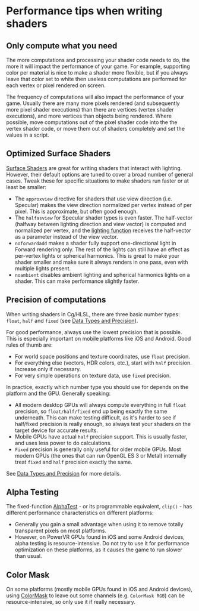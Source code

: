 # Performance tips when writing shaders


## Only compute what you need


The more computations and processing your shader code needs to do, the more it will impact the performance of your game. For example, supporting color per material is nice to make a shader more flexible, but if you always leave that color set to white then useless computations are performed for each vertex or pixel rendered on screen.

The frequency of computations will also impact the performance of your game. Usually there are many more pixels rendered (and subsequently more pixel shader executions) than there are vertices (vertex shader executions), and more vertices than objects being rendered. Where possible, move computations out of the pixel shader code into the the vertex shader code, or move them out of shaders completely and set the values in a script.


## Optimized Surface Shaders


[Surface Shaders](SL-SurfaceShaders) are great for writing shaders that interact with lighting. However, their default options are tuned to cover a broad number of general cases. Tweak these for specific situations to make shaders run faster or at least be smaller:

* The `approxview` directive for shaders that use view direction (i.e. Specular) makes the view direction normalized per vertex instead of per pixel. This is approximate, but often good enough.
* The `halfasview` for Specular shader types is even faster. The half-vector (halfway between lighting direction and view vector) is computed and normalized per vertex, and the [lighting function](SL-SurfaceShaderLighting) receives the half-vector as a parameter instead of the view vector.
* `noforwardadd` makes a shader fully support one-directional light in Forward rendering only. The rest of the lights can still have an effect as per-vertex lights or spherical harmonics. This is great to make your shader smaller and make sure it always renders in one pass, even with multiple lights present.
* `noambient` disables ambient lighting and spherical harmonics lights on a shader. This can make performance slightly faster.


## Precision of computations


When writing shaders in Cg/HLSL, there are three basic number types: `float`, `half` and `fixed` (see [Data Types and Precision](SL-DataTypesAndPrecision)). 

For good performance, always use the lowest precision that is possible. This is especially important on mobile platforms like iOS and Android. Good rules of thumb are:

* For world space positions and texture coordinates, use `float` precision.
* For everything else (vectors, HDR colors, etc.), start with `half` precision. Increase only if necessary.
* For very simple operations on texture data, use `fixed` precision.

In practice, exactly which number type you should use for depends on the platform and the GPU. Generally speaking:

* All modern desktop GPUs will always compute everything in full `float` precision, so `float/half/fixed` end up being exactly the same underneath. This can make testing difficult, as it's harder to see if half/fixed precision is really enough, so always test your shaders on the target device for accurate results.
* Mobile GPUs have actual `half` precision support. This is usually faster, and uses less power to do calculations.
* `Fixed` precision is generally only useful for older mobile GPUs. Most modern GPUs (the ones that can run OpenGL ES 3 or Metal) internally treat `fixed` and `half` precision exactly the same.

See [Data Types and Precision](SL-DataTypesAndPrecision) for more details.


## Alpha Testing


The fixed-function [AlphaTest](SL-AlphaTest) - or its programmable equivalent, `clip()` - has different performance characteristics on different platforms:

* Generally you gain a small advantage when using it to remove totally transparent pixels on most platforms.
* However, on PowerVR GPUs found in iOS and some Android devices, alpha testing is resource-intensive. Do not try to use it for performance optimization on these platforms, as it causes the game to run slower than usual.


## Color Mask


On some platforms (mostly mobile GPUs found in iOS and Android devices), using [ColorMask](SL-Pass) to leave out some channels (e.g. `ColorMask RGB`) can be resource-intensive, so only use it if really necessary.
